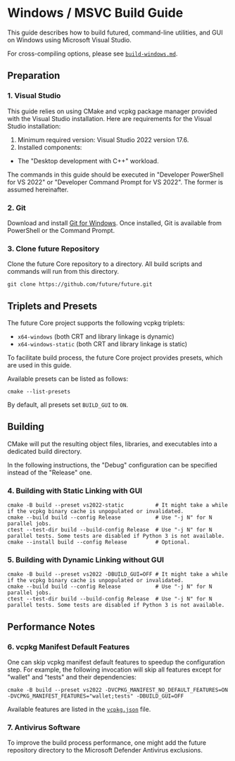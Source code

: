 # Windows / MSVC Build Guide

This guide describes how to build futured, command-line utilities, and GUI on Windows using Microsoft Visual Studio.

For cross-compiling options, please see [`build-windows.md`](./build-windows.md).

## Preparation

### 1. Visual Studio

This guide relies on using CMake and vcpkg package manager provided with the Visual Studio installation.
Here are requirements for the Visual Studio installation:
1. Minimum required version: Visual Studio 2022 version 17.6.
2. Installed components:
- The "Desktop development with C++" workload.

The commands in this guide should be executed in "Developer PowerShell for VS 2022" or "Developer Command Prompt for VS 2022".
The former is assumed hereinafter.

### 2. Git

Download and install [Git for Windows](https://git-scm.com/download/win). Once installed, Git is available from PowerShell or the Command Prompt.

### 3. Clone future Repository

Clone the future Core repository to a directory. All build scripts and commands will run from this directory.
```
git clone https://github.com/future/future.git
```


## Triplets and Presets

The future Core project supports the following vcpkg triplets:
- `x64-windows` (both CRT and library linkage is dynamic)
- `x64-windows-static` (both CRT and library linkage is static)

To facilitate build process, the future Core project provides presets, which are used in this guide.

Available presets can be listed as follows:
```
cmake --list-presets
```

By default, all presets set `BUILD_GUI` to `ON`.

## Building

CMake will put the resulting object files, libraries, and executables into a dedicated build directory.

In the following instructions, the "Debug" configuration can be specified instead of the "Release" one.

### 4. Building with Static Linking with GUI

```
cmake -B build --preset vs2022-static          # It might take a while if the vcpkg binary cache is unpopulated or invalidated.
cmake --build build --config Release           # Use "-j N" for N parallel jobs.
ctest --test-dir build --build-config Release  # Use "-j N" for N parallel tests. Some tests are disabled if Python 3 is not available.
cmake --install build --config Release         # Optional.
```

### 5. Building with Dynamic Linking without GUI

```
cmake -B build --preset vs2022 -DBUILD_GUI=OFF # It might take a while if the vcpkg binary cache is unpopulated or invalidated.
cmake --build build --config Release           # Use "-j N" for N parallel jobs.
ctest --test-dir build --build-config Release  # Use "-j N" for N parallel tests. Some tests are disabled if Python 3 is not available.
```

## Performance Notes

### 6. vcpkg Manifest Default Features

One can skip vcpkg manifest default features to speedup the configuration step.
For example, the following invocation will skip all features except for "wallet" and "tests" and their dependencies:
```
cmake -B build --preset vs2022 -DVCPKG_MANIFEST_NO_DEFAULT_FEATURES=ON -DVCPKG_MANIFEST_FEATURES="wallet;tests" -DBUILD_GUI=OFF
```

Available features are listed in the [`vcpkg.json`](/vcpkg.json) file.

### 7. Antivirus Software

To improve the build process performance, one might add the future repository directory to the Microsoft Defender Antivirus exclusions.
